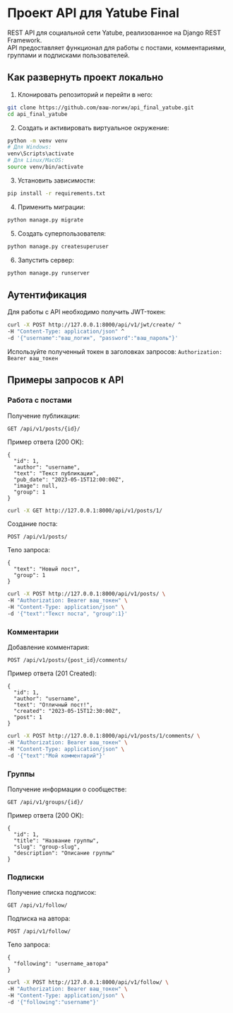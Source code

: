 # Проект API для Yatube Final

REST API для социальной сети Yatube, реализованное на Django REST Framework.  
API предоставляет функционал для работы с постами, комментариями, группами и подписками пользователей.

## Как развернуть проект локально

1. Клонировать репозиторий и перейти в него:

```bash
git clone https://github.com/ваш-логин/api_final_yatube.git
cd api_final_yatube
```

2. Создать и активировать виртуальное окружение:

```bash
python -m venv venv
# Для Windows:
venv\Scripts\activate
# Для Linux/MacOS:
source venv/bin/activate
```

3. Установить зависимости:

```bash
pip install -r requirements.txt
```

4. Применить миграции:

```bash
python manage.py migrate
```

5. Создать суперпользователя:

```bash
python manage.py createsuperuser
```

6. Запустить сервер:

```bash
python manage.py runserver
```

## Аутентификация

Для работы с API необходимо получить JWT-токен:

```bash
curl -X POST http://127.0.0.1:8000/api/v1/jwt/create/ ^
-H "Content-Type: application/json" ^
-d '{"username":"ваш_логин", "password":"ваш_пароль"}'
```

Используйте полученный токен в заголовках запросов:
`Authorization: Bearer ваш_токен`

## Примеры запросов к API

### Работа с постами

Получение публикации:

```
GET /api/v1/posts/{id}/
```

Пример ответа (200 OK):

```
{
  "id": 1,
  "author": "username",
  "text": "Текст публикации",
  "pub_date": "2023-05-15T12:00:00Z",
  "image": null,
  "group": 1
}
```

```bash
curl -X GET http://127.0.0.1:8000/api/v1/posts/1/
```

Создание поста:

```
POST /api/v1/posts/
```

Тело запроса:

```
{
  "text": "Новый пост",
  "group": 1
}
```

```bash
curl -X POST http://127.0.0.1:8000/api/v1/posts/ \
-H "Authorization: Bearer ваш_токен" \
-H "Content-Type: application/json" \
-d '{"text":"Текст поста", "group":1}'
```

### Комментарии

Добавление комментария:

```
POST /api/v1/posts/{post_id}/comments/
```

Пример ответа (201 Created):

```
{
  "id": 1,
  "author": "username",
  "text": "Отличный пост!",
  "created": "2023-05-15T12:30:00Z",
  "post": 1
}
```

```bash
curl -X POST http://127.0.0.1:8000/api/v1/posts/1/comments/ \
-H "Authorization: Bearer ваш_токен" \
-H "Content-Type: application/json" \
-d '{"text":"Мой комментарий"}'
```

### Группы

Получение информации о сообществе:

```
GET /api/v1/groups/{id}/
```

Пример ответа (200 OK):

```
{
  "id": 1,
  "title": "Название группы",
  "slug": "group-slug",
  "description": "Описание группы"
}
```

### Подписки

Получение списка подписок:

```
GET /api/v1/follow/
```

Подписка на автора:

```
POST /api/v1/follow/
```

Тело запроса:

```
{
  "following": "username_автора"
}
```

```bash
curl -X POST http://127.0.0.1:8000/api/v1/follow/ \
-H "Authorization: Bearer ваш_токен" \
-H "Content-Type: application/json" \
-d '{"following":"username"}'
```

